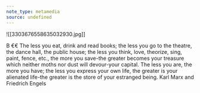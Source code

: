 ```yaml
---
note_type: metamedia
source: undefined
---
```

![[3303676558635032930.jpg]]

B €€ The less you eat, drink and read books; the less you go to the theatre, the dance hall, the public house; the less you think, love, theorize, sing, paint, fence, etc., the more you save-the greater becomes your treasure which neither moths nor dust will devour-your capital. The less you are, the more you have; the less you express your own life, the greater is your alienated life-the greater is the store of your estranged being. Karl Marx and Friedrich Engels